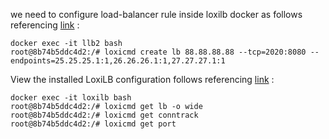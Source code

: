 

we need to configure load-balancer rule inside loxilb docker as follows referencing [link](https://loxilb-io.github.io/loxilbdocs/perf/) :

```
docker exec -it llb2 bash
root@8b74b5ddc4d2:/# loxicmd create lb 88.88.88.88 --tcp=2020:8080 --endpoints=25.25.25.1:1,26.26.26.1:1,27.27.27.1:1
```


View the installed LoxiLB configuration follows referencing [link](https://loxilb-io.github.io/loxilbdocs/debugging/) :
```
docker exec -it loxilb bash
root@8b74b5ddc4d2:/# loxicmd get lb -o wide
root@8b74b5ddc4d2:/# loxicmd get conntrack
root@8b74b5ddc4d2:/# loxicmd get port
```
